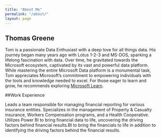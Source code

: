 ```yaml
---
title: "About Me"
permalink: "/about/"
layout: page
---
```


## Thomas Greene

Tom is a passionate Data Enthusiast with a deep love for all things data. His journey began many years ago with Lotus 1-2-3 and MS-DOS, sparking a lifelong fascination with data. Over time, he gravitated towards the Microsoft ecosystem, captivated by its vast and powerful data platform. While mastering the entire Microsoft Data platform is a monumental task, Tom appreciates Microsoft’s commitment to empowering individuals with the tools and knowledge needed to excel. For those eager to learn and grow, he recommends exploring [Microsoft Learn](https://learn.microsoft.com/en-us/).

##Work Experience

Leads a team responsible for managing financial reporting for various insurance entities.
Specializes in the management of Property & Casualty insurance, Workers Compensation programs, and a Health Cooperative.
Utilizes Power BI to bring financial data to life, uncovering the driving factors behind financial results.BI to bring the financials to life in addition to identifying the driving factors behind the financial results.
